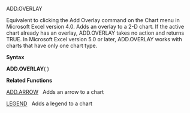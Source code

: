 ADD.OVERLAY

Equivalent to clicking the Add Overlay command on the Chart menu in
Microsoft Excel version 4.0. Adds an overlay to a 2-D chart. If the
active chart already has an overlay, ADD.OVERLAY takes no action and
returns TRUE. In Microsoft Excel version 5.0 or later, ADD.OVERLAY works
with charts that have only one chart type.

**Syntax**

**ADD.OVERLAY**( )

**Related Functions**

[ADD.ARROW](ADD.ARROW.md)   Adds an arrow to a chart

[LEGEND](LEGEND.md)   Adds a legend to a chart


